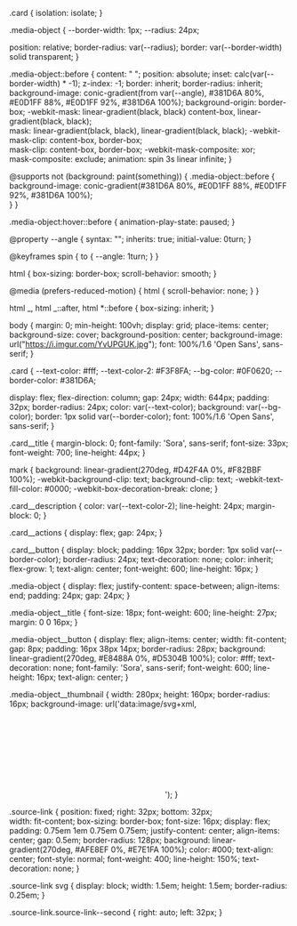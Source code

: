 .card {
isolation: isolate;
}

.media-object {
--border-width: 1px;
--radius: 24px;

position: relative;
border-radius: var(--radius);
border: var(--border-width) solid transparent;
}

.media-object::before {
content: " ";
position: absolute;
inset: calc(var(--border-width) \* -1);
z-index: -1;
border: inherit;
border-radius: inherit;
background-image: conic-gradient(from var(--angle), #381D6A 80%, #E0D1FF 88%, #E0D1FF 92%, #381D6A 100%);
background-origin: border-box;
-webkit-mask:
linear-gradient(black, black) content-box,
linear-gradient(black, black);  
 mask: linear-gradient(black, black),
linear-gradient(black, black);
-webkit-mask-clip: content-box, border-box;  
 mask-clip: content-box, border-box;
-webkit-mask-composite: xor;  
 mask-composite: exclude;
animation: spin 3s linear infinite;
}

@supports not (background: paint(something)) {
.media-object::before {
background-image: conic-gradient(#381D6A 80%, #E0D1FF 88%, #E0D1FF 92%, #381D6A 100%);  
 }
}

.media-object:hover::before {
animation-play-state: paused;
}

@property --angle {
syntax: "<angle>";
inherits: true;
initial-value: 0turn;
}

@keyframes spin {
to {
--angle: 1turn;
}
}

html {
box-sizing: border-box;
scroll-behavior: smooth;
}

@media (prefers-reduced-motion) {
html {
scroll-behavior: none;
}
}

html _,
html _::after,
html \*::before {
box-sizing: inherit;
}

body {
margin: 0;
min-height: 100vh;
display: grid;
place-items: center;
background-size: cover;
background-position: center;
background-image: url("https://i.imgur.com/YvUPGUK.jpg");
font: 100%/1.6 'Open Sans', sans-serif;
}

.card {
--text-color: #fff;
--text-color-2: #F3F8FA;
--bg-color: #0F0620;
--border-color: #381D6A;

display: flex;
flex-direction: column;
gap: 24px;
width: 644px;
padding: 32px;
border-radius: 24px;
color: var(--text-color);
background: var(--bg-color);
border: 1px solid var(--border-color);
font: 100%/1.6 'Open Sans', sans-serif;
}

.card\_\_title {
margin-block: 0;
font-family: 'Sora', sans-serif;
font-size: 33px;
font-weight: 700;
line-height: 44px;
}

mark {
background: linear-gradient(270deg, #D42F4A 0%, #F82BBF 100%);
-webkit-background-clip: text;
background-clip: text;
-webkit-text-fill-color: #0000;
-webkit-box-decoration-break: clone;
}

.card\_\_description {
color: var(--text-color-2);
line-height: 24px;
margin-block: 0;
}

.card\_\_actions {
display: flex;
gap: 24px;
}

.card\_\_button {
display: block;
padding: 16px 32px;
border: 1px solid var(--border-color);
border-radius: 24px;
text-decoration: none;
color: inherit;
flex-grow: 1;
text-align: center;
font-weight: 600;
line-height: 16px;
}

.media-object {
display: flex;
justify-content: space-between;
align-items: end;
padding: 24px;
gap: 24px;
}

.media-object\_\_title {
font-size: 18px;
font-weight: 600;
line-height: 27px;
margin: 0 0 16px;
}

.media-object\_\_button {
display: flex;
align-items: center;
width: fit-content;
gap: 8px;
padding: 16px 38px 14px;
border-radius: 28px;
background: linear-gradient(270deg, #E8488A 0%, #D5304B 100%);
color: #fff;
text-decoration: none;
font-family: 'Sora', sans-serif;
font-weight: 600;
line-height: 16px;
text-align: center;
}

.media-object\_\_thumbnail {
width: 280px;
height: 160px;
border-radius: 16px;
background-image: url('data:image/svg+xml,<svg xmlns="http://www.w3.org/2000/svg" width="280" height="160" fill="none"><g filter="url(%23a)"><g clip-path="url(%23b)"><rect width="280" height="160" fill="url(%23c)" rx="16"/><g filter="url(%23d)"><rect width="429.885" height="505" x="36" y="34" fill="%23fff" rx="12.762"/><rect width="260.025" height="43.869" x="51.935" y="49.935" fill="%23fff" rx="5.982"/><circle cx="69.446" cy="71.746" r="4.78" stroke="%239CA3AF" stroke-linecap="round" stroke-linejoin="round" stroke-width="1.196"/><path stroke="%239CA3AF" stroke-linecap="round" stroke-linejoin="round" stroke-width="1.196" d="m72.77 75.318 1.874 1.87"/><path fill="%236B7280" d="M91.51 74.597c0 .506-.127.938-.38 1.297-.25.354-.6.625-1.052.812-.452.186-.983.28-1.595.28-.323 0-.629-.016-.917-.047a6.23 6.23 0 0 1-.794-.134 3.375 3.375 0 0 1-.637-.216v-.953c.292.121.648.234 1.069.34.42.1.86.151 1.32.151.429 0 .79-.056 1.087-.17.296-.116.52-.282.672-.496.156-.218.233-.479.233-.783 0-.292-.064-.535-.192-.73-.129-.198-.343-.378-.643-.537a8.463 8.463 0 0 0-1.215-.52 6.535 6.535 0 0 1-.958-.42 2.985 2.985 0 0 1-.695-.527 1.982 1.982 0 0 1-.427-.677 2.572 2.572 0 0 1-.14-.882c0-.456.115-.846.345-1.169.233-.327.555-.576.964-.748.412-.175.885-.263 1.42-.263.455 0 .875.043 1.261.129.39.086.746.2 1.069.345l-.31.853a6.743 6.743 0 0 0-.981-.322 4.367 4.367 0 0 0-1.063-.128c-.366 0-.676.054-.93.163-.248.105-.44.255-.572.45a1.206 1.206 0 0 0-.198.695c0 .3.062.55.187.748.128.199.33.376.607.532.28.152.65.311 1.11.479.503.183.93.378 1.28.584.35.203.617.452.8.748.183.292.275.664.275 1.116Zm4.385-4.247c.545 0 1.012.12 1.402.362.39.241.687.58.894 1.016.206.433.31.939.31 1.52v.6h-4.423c.011.752.198 1.325.56 1.718.363.394.873.59 1.531.59.405 0 .764-.037 1.075-.11.312-.075.635-.184.97-.328v.853c-.323.144-.645.25-.964.316-.316.066-.69.099-1.122.099-.615 0-1.153-.125-1.612-.374a2.615 2.615 0 0 1-1.063-1.11c-.254-.487-.38-1.083-.38-1.787 0-.69.115-1.286.345-1.788.233-.507.56-.896.981-1.169.424-.272.923-.408 1.496-.408Zm-.012.794c-.518 0-.93.17-1.239.508-.307.34-.49.812-.549 1.42h3.389a2.738 2.738 0 0 0-.181-1.005 1.41 1.41 0 0 0-.52-.678c-.234-.163-.534-.245-.9-.245Zm6.979-.783c.763 0 1.33.171 1.7.514.37.343.555.89.555 1.642v4.352h-.707l-.187-.946h-.047c-.179.233-.366.43-.561.59-.194.156-.42.274-.677.356a3.218 3.218 0 0 1-.935.117c-.389 0-.736-.068-1.04-.205a1.623 1.623 0 0 1-.713-.619c-.171-.276-.257-.627-.257-1.051 0-.639.254-1.13.76-1.473.506-.342 1.277-.53 2.313-.56l1.104-.047v-.391c0-.553-.118-.941-.356-1.163-.238-.222-.572-.333-1.005-.333a3.12 3.12 0 0 0-.958.146 6.495 6.495 0 0 0-.864.345l-.298-.736c.288-.148.619-.275.993-.38a4.34 4.34 0 0 1 1.18-.158Zm1.297 3.353-.976.041c-.798.032-1.361.162-1.688.392-.327.23-.491.555-.491.975 0 .367.111.637.333.812.222.176.516.263.882.263.569 0 1.034-.157 1.396-.473.363-.315.544-.789.544-1.42v-.59Zm6.184-3.364c.129 0 .263.007.403.023.14.012.265.03.374.052l-.123.9a3.036 3.036 0 0 0-.712-.088 1.74 1.74 0 0 0-1.326.602c-.172.191-.306.423-.404.695a2.635 2.635 0 0 0-.146.9v3.435h-.975v-6.403h.806l.105 1.18h.041a3.12 3.12 0 0 1 .479-.648 2.15 2.15 0 0 1 .649-.473c.249-.117.525-.175.829-.175Zm4.87 6.636c-.576 0-1.085-.119-1.525-.356-.44-.238-.783-.6-1.028-1.087s-.368-1.1-.368-1.84c0-.775.129-1.408.386-1.899.261-.495.619-.86 1.075-1.098.455-.238.973-.356 1.554-.356.319 0 .627.033.923.099.299.062.545.142.736.24l-.292.811a5.039 5.039 0 0 0-.678-.21 2.986 2.986 0 0 0-.713-.093c-.444 0-.814.095-1.11.286-.292.19-.512.471-.66.841-.144.37-.216.826-.216 1.367 0 .518.07.96.21 1.326.144.366.357.647.637.842.284.19.639.286 1.063.286.339 0 .645-.035.917-.105.273-.074.52-.16.742-.258v.865c-.214.11-.453.193-.718.251a4.338 4.338 0 0 1-.935.088Zm4.461-9.207v2.717c0 .155-.004.313-.012.473a4.15 4.15 0 0 1-.041.432h.065c.132-.226.3-.415.502-.567a2.2 2.2 0 0 1 .701-.35c.261-.082.538-.123.83-.123.514 0 .942.082 1.285.245.347.164.606.417.777.76.175.343.263.787.263 1.332v4.171h-.958v-4.107c0-.533-.123-.933-.368-1.197-.242-.265-.614-.398-1.116-.398-.475 0-.855.092-1.139.275-.281.18-.483.444-.608.795-.121.35-.181.778-.181 1.285v3.347h-.97v-9.09h.97Z"/><rect width="260.025" height="43.869" x="51.935" y="49.935" stroke="%23E5E7EB" stroke-width=".798" rx="5.982"/><path fill="%23fff" d="M51.536 105.855h319.05v30.795H51.536z"/><rect width="19.143" height="19.143" x="57.362" y="111.682" fill="url(%23e)" rx="3.191"/><rect width="34.02" height="12.762" x="84.273" y="114.872" fill="url(%23f)" rx="3.191"/><rect width="72.584" height="30.795" x="51.536" y="105.855" stroke="%23E5E7EB" stroke-width=".798" rx="6.381"/><rect width="19.143" height="19.143" x="139.518" y="111.682" fill="url(%23g)" rx="3.191"/><rect width="34.02" height="12.762" x="166.429" y="114.872" fill="url(%23h)" rx="3.191"/><rect width="72.584" height="30.795" x="133.691" y="105.855" stroke="%23E5E7EB" stroke-width=".798" rx="6.381"/><rect width="19.143" height="19.143" x="221.673" y="111.682" fill="url(%23i)" rx="3.191"/><rect width="34.02" height="12.762" x="248.584" y="114.872" fill="url(%23j)" rx="3.191"/><rect width="72.584" height="30.795" x="215.847" y="105.855" stroke="%23E5E7EB" stroke-width=".798" rx="6.381"/><path fill="%23fff" d="M51.536 148.303h398.812v231.103H51.536z"/><rect width="127.62" height="19.143" x="51.536" y="148.303" fill="url(%23k)" rx="6.381"/><rect width="437.885" height="513" x="32" y="30" stroke="%23fff" stroke-opacity=".25" stroke-width="8" rx="16.762"/></g><g filter="url(%23l)"><rect width="429.885" height="505" x="36" y="34" fill="%23fff" rx="12.762"/><rect width="260.025" height="43.869" x="51.935" y="49.935" fill="%23fff" rx="5.982"/><circle cx="69.446" cy="71.746" r="4.78" stroke="%239CA3AF" stroke-linecap="round" stroke-linejoin="round" stroke-width="1.196"/><path stroke="%239CA3AF" stroke-linecap="round" stroke-linejoin="round" stroke-width="1.196" d="m72.77 75.318 1.874 1.87"/><path fill="%236B7280" d="M91.51 74.597c0 .506-.127.938-.38 1.297-.25.354-.6.625-1.052.812-.452.186-.983.28-1.595.28-.323 0-.629-.016-.917-.047a6.23 6.23 0 0 1-.794-.134 3.375 3.375 0 0 1-.637-.216v-.953c.292.121.648.234 1.069.34.42.1.86.151 1.32.151.429 0 .79-.056 1.087-.17.296-.116.52-.282.672-.496.156-.218.233-.479.233-.783 0-.292-.064-.535-.192-.73-.129-.198-.343-.378-.643-.537a8.463 8.463 0 0 0-1.215-.52 6.535 6.535 0 0 1-.958-.42 2.985 2.985 0 0 1-.695-.527 1.982 1.982 0 0 1-.427-.677 2.572 2.572 0 0 1-.14-.882c0-.456.115-.846.345-1.169.233-.327.555-.576.964-.748.412-.175.885-.263 1.42-.263.455 0 .875.043 1.261.129.39.086.746.2 1.069.345l-.31.853a6.743 6.743 0 0 0-.981-.322 4.367 4.367 0 0 0-1.063-.128c-.366 0-.676.054-.93.163-.248.105-.44.255-.572.45a1.206 1.206 0 0 0-.198.695c0 .3.062.55.187.748.128.199.33.376.607.532.28.152.65.311 1.11.479.503.183.93.378 1.28.584.35.203.617.452.8.748.183.292.275.664.275 1.116Zm4.385-4.247c.545 0 1.012.12 1.402.362.39.241.687.58.894 1.016.206.433.31.939.31 1.52v.6h-4.423c.011.752.198 1.325.56 1.718.363.394.873.59 1.531.59.405 0 .764-.037 1.075-.11.312-.075.635-.184.97-.328v.853c-.323.144-.645.25-.964.316-.316.066-.69.099-1.122.099-.615 0-1.153-.125-1.612-.374a2.615 2.615 0 0 1-1.063-1.11c-.254-.487-.38-1.083-.38-1.787 0-.69.115-1.286.345-1.788.233-.507.56-.896.981-1.169.424-.272.923-.408 1.496-.408Zm-.012.794c-.518 0-.93.17-1.239.508-.307.34-.49.812-.549 1.42h3.389a2.738 2.738 0 0 0-.181-1.005 1.41 1.41 0 0 0-.52-.678c-.234-.163-.534-.245-.9-.245Zm6.979-.783c.763 0 1.33.171 1.7.514.37.343.555.89.555 1.642v4.352h-.707l-.187-.946h-.047c-.179.233-.366.43-.561.59-.194.156-.42.274-.677.356a3.218 3.218 0 0 1-.935.117c-.389 0-.736-.068-1.04-.205a1.623 1.623 0 0 1-.713-.619c-.171-.276-.257-.627-.257-1.051 0-.639.254-1.13.76-1.473.506-.342 1.277-.53 2.313-.56l1.104-.047v-.391c0-.553-.118-.941-.356-1.163-.238-.222-.572-.333-1.005-.333a3.12 3.12 0 0 0-.958.146 6.495 6.495 0 0 0-.864.345l-.298-.736c.288-.148.619-.275.993-.38a4.34 4.34 0 0 1 1.18-.158Zm1.297 3.353-.976.041c-.798.032-1.361.162-1.688.392-.327.23-.491.555-.491.975 0 .367.111.637.333.812.222.176.516.263.882.263.569 0 1.034-.157 1.396-.473.363-.315.544-.789.544-1.42v-.59Zm6.184-3.364c.129 0 .263.007.403.023.14.012.265.03.374.052l-.123.9a3.036 3.036 0 0 0-.712-.088 1.74 1.74 0 0 0-1.326.602c-.172.191-.306.423-.404.695a2.635 2.635 0 0 0-.146.9v3.435h-.975v-6.403h.806l.105 1.18h.041a3.12 3.12 0 0 1 .479-.648 2.15 2.15 0 0 1 .649-.473c.249-.117.525-.175.829-.175Zm4.87 6.636c-.576 0-1.085-.119-1.525-.356-.44-.238-.783-.6-1.028-1.087s-.368-1.1-.368-1.84c0-.775.129-1.408.386-1.899.261-.495.619-.86 1.075-1.098.455-.238.973-.356 1.554-.356.319 0 .627.033.923.099.299.062.545.142.736.24l-.292.811a5.039 5.039 0 0 0-.678-.21 2.986 2.986 0 0 0-.713-.093c-.444 0-.814.095-1.11.286-.292.19-.512.471-.66.841-.144.37-.216.826-.216 1.367 0 .518.07.96.21 1.326.144.366.357.647.637.842.284.19.639.286 1.063.286.339 0 .645-.035.917-.105.273-.074.52-.16.742-.258v.865c-.214.11-.453.193-.718.251a4.338 4.338 0 0 1-.935.088Zm4.461-9.207v2.717c0 .155-.004.313-.012.473a4.15 4.15 0 0 1-.041.432h.065c.132-.226.3-.415.502-.567a2.2 2.2 0 0 1 .701-.35c.261-.082.538-.123.83-.123.514 0 .942.082 1.285.245.347.164.606.417.777.76.175.343.263.787.263 1.332v4.171h-.958v-4.107c0-.533-.123-.933-.368-1.197-.242-.265-.614-.398-1.116-.398-.475 0-.855.092-1.139.275-.281.18-.483.444-.608.795-.121.35-.181.778-.181 1.285v3.347h-.97v-9.09h.97Z"/><rect width="260.025" height="43.869" x="51.935" y="49.935" stroke="%23E5E7EB" stroke-width=".798" rx="5.982"/><path fill="%23fff" d="M51.536 105.855h319.05v30.795H51.536z"/><rect width="19.143" height="19.143" x="57.362" y="111.682" fill="url(%23m)" rx="3.191"/><rect width="34.02" height="12.762" x="84.273" y="114.872" fill="url(%23n)" rx="3.191"/><rect width="72.584" height="30.795" x="51.536" y="105.855" stroke="%23E5E7EB" stroke-width=".798" rx="6.381"/><rect width="19.143" height="19.143" x="139.518" y="111.682" fill="url(%23o)" rx="3.191"/><rect width="34.02" height="12.762" x="166.429" y="114.872" fill="url(%23p)" rx="3.191"/><rect width="72.584" height="30.795" x="133.691" y="105.855" stroke="%23E5E7EB" stroke-width=".798" rx="6.381"/><rect width="19.143" height="19.143" x="221.673" y="111.682" fill="url(%23q)" rx="3.191"/><rect width="34.02" height="12.762" x="248.584" y="114.872" fill="url(%23r)" rx="3.191"/><rect width="72.584" height="30.795" x="215.847" y="105.855" stroke="%23E5E7EB" stroke-width=".798" rx="6.381"/><path fill="%23fff" d="M51.536 148.303h398.812v231.103H51.536z"/><rect width="127.62" height="19.143" x="51.536" y="148.303" fill="url(%23s)" rx="6.381"/><rect width="428.885" height="504" x="36.5" y="34.5" stroke="%23EDEEEF" rx="12.262"/></g></g></g><defs><linearGradient id="c" x1="427.5" x2="0" y1="80" y2="80" gradientUnits="userSpaceOnUse"><stop stop-color="%23F42CB2"/><stop offset="1" stop-color="%232D047A"/></linearGradient><linearGradient id="e" x1="72.916" x2="42.108" y1="121.253" y2="121.253" gradientUnits="userSpaceOnUse"><stop stop-color="%23F9FAFB"/><stop offset="1" stop-color="%23E5E7EB"/></linearGradient><linearGradient id="f" x1="111.915" x2="57.163" y1="121.253" y2="121.253" gradientUnits="userSpaceOnUse"><stop stop-color="%23F9FAFB"/><stop offset="1" stop-color="%23E5E7EB"/></linearGradient><linearGradient id="g" x1="155.071" x2="124.263" y1="121.253" y2="121.253" gradientUnits="userSpaceOnUse"><stop stop-color="%23F9FAFB"/><stop offset="1" stop-color="%23E5E7EB"/></linearGradient><linearGradient id="h" x1="194.07" x2="139.319" y1="121.253" y2="121.253" gradientUnits="userSpaceOnUse"><stop stop-color="%23F9FAFB"/><stop offset="1" stop-color="%23E5E7EB"/></linearGradient><linearGradient id="i" x1="237.227" x2="206.418" y1="121.253" y2="121.253" gradientUnits="userSpaceOnUse"><stop stop-color="%23F9FAFB"/><stop offset="1" stop-color="%23E5E7EB"/></linearGradient><linearGradient id="j" x1="276.226" x2="221.474" y1="121.253" y2="121.253" gradientUnits="userSpaceOnUse"><stop stop-color="%23F9FAFB"/><stop offset="1" stop-color="%23E5E7EB"/></linearGradient><linearGradient id="k" x1="155.227" x2="-50.161" y1="157.874" y2="157.874" gradientUnits="userSpaceOnUse"><stop stop-color="%23F9FAFB"/><stop offset="1" stop-color="%23E5E7EB"/></linearGradient><linearGradient id="m" x1="72.916" x2="42.108" y1="121.253" y2="121.253" gradientUnits="userSpaceOnUse"><stop stop-color="%23F9FAFB"/><stop offset="1" stop-color="%23E5E7EB"/></linearGradient><linearGradient id="n" x1="111.915" x2="57.163" y1="121.253" y2="121.253" gradientUnits="userSpaceOnUse"><stop stop-color="%23F9FAFB"/><stop offset="1" stop-color="%23E5E7EB"/></linearGradient><linearGradient id="o" x1="155.071" x2="124.263" y1="121.253" y2="121.253" gradientUnits="userSpaceOnUse"><stop stop-color="%23F9FAFB"/><stop offset="1" stop-color="%23E5E7EB"/></linearGradient><linearGradient id="p" x1="194.07" x2="139.319" y1="121.253" y2="121.253" gradientUnits="userSpaceOnUse"><stop stop-color="%23F9FAFB"/><stop offset="1" stop-color="%23E5E7EB"/></linearGradient><linearGradient id="q" x1="237.227" x2="206.418" y1="121.253" y2="121.253" gradientUnits="userSpaceOnUse"><stop stop-color="%23F9FAFB"/><stop offset="1" stop-color="%23E5E7EB"/></linearGradient><linearGradient id="r" x1="276.226" x2="221.474" y1="121.253" y2="121.253" gradientUnits="userSpaceOnUse"><stop stop-color="%23F9FAFB"/><stop offset="1" stop-color="%23E5E7EB"/></linearGradient><linearGradient id="s" x1="155.227" x2="-50.161" y1="157.874" y2="157.874" gradientUnits="userSpaceOnUse"><stop stop-color="%23F9FAFB"/><stop offset="1" stop-color="%23E5E7EB"/></linearGradient><filter id="a" width="280" height="160" x="0" y="0" color-interpolation-filters="sRGB" filterUnits="userSpaceOnUse"><feFlood flood-opacity="0" result="BackgroundImageFix"/><feBlend in="SourceGraphic" in2="BackgroundImageFix" result="shape"/><feColorMatrix in="SourceAlpha" result="hardAlpha" values="0 0 0 0 0 0 0 0 0 0 0 0 0 0 0 0 0 0 127 0"/><feOffset/><feGaussianBlur stdDeviation="6"/><feComposite in2="hardAlpha" k2="-1" k3="1" operator="arithmetic"/><feColorMatrix values="0 0 0 0 0.54902 0 0 0 0 0.572549 0 0 0 0 0.6 0 0 0 0.12 0"/><feBlend in2="shape" result="effect1_innerShadow_1776_178"/></filter><filter id="d" width="706.885" height="923" x="-187" y="4" color-interpolation-filters="sRGB" filterUnits="userSpaceOnUse"><feFlood flood-opacity="0" result="BackgroundImageFix"/><feColorMatrix in="SourceAlpha" result="hardAlpha" values="0 0 0 0 0 0 0 0 0 0 0 0 0 0 0 0 0 0 127 0"/><feOffset dx="-6" dy="17"/><feGaussianBlur stdDeviation="19.5"/><feColorMatrix values="0 0 0 0 0 0 0 0 0 0 0 0 0 0 0 0 0 0 0.1 0"/><feBlend in2="BackgroundImageFix" result="effect1_dropShadow_1776_178"/><feColorMatrix in="SourceAlpha" result="hardAlpha" values="0 0 0 0 0 0 0 0 0 0 0 0 0 0 0 0 0 0 127 0"/><feOffset dx="-25" dy="67"/><feGaussianBlur stdDeviation="35.5"/><feColorMatrix values="0 0 0 0 0 0 0 0 0 0 0 0 0 0 0 0 0 0 0.09 0"/><feBlend in2="effect1_dropShadow_1776_178" result="effect2_dropShadow_1776_178"/><feColorMatrix in="SourceAlpha" result="hardAlpha" values="0 0 0 0 0 0 0 0 0 0 0 0 0 0 0 0 0 0 127 0"/><feOffset dx="-57" dy="150"/><feGaussianBlur stdDeviation="48"/><feColorMatrix values="0 0 0 0 0 0 0 0 0 0 0 0 0 0 0 0 0 0 0.05 0"/><feBlend in2="effect2_dropShadow_1776_178" result="effect3_dropShadow_1776_178"/><feColorMatrix in="SourceAlpha" result="hardAlpha" values="0 0 0 0 0 0 0 0 0 0 0 0 0 0 0 0 0 0 127 0"/><feOffset dx="-101" dy="266"/><feGaussianBlur stdDeviation="57"/><feColorMatrix values="0 0 0 0 0 0 0 0 0 0 0 0 0 0 0 0 0 0 0.01 0"/><feBlend in2="effect3_dropShadow_1776_178" result="effect4_dropShadow_1776_178"/><feBlend in="SourceGraphic" in2="effect4_dropShadow_1776_178" result="shape"/></filter><filter id="l" width="690.885" height="907" x="-179" y="12" color-interpolation-filters="sRGB" filterUnits="userSpaceOnUse"><feFlood flood-opacity="0" result="BackgroundImageFix"/><feColorMatrix in="SourceAlpha" result="hardAlpha" values="0 0 0 0 0 0 0 0 0 0 0 0 0 0 0 0 0 0 127 0"/><feOffset dx="-6" dy="17"/><feGaussianBlur stdDeviation="19.5"/><feColorMatrix values="0 0 0 0 0 0 0 0 0 0 0 0 0 0 0 0 0 0 0.1 0"/><feBlend in2="BackgroundImageFix" result="effect1_dropShadow_1776_178"/><feColorMatrix in="SourceAlpha" result="hardAlpha" values="0 0 0 0 0 0 0 0 0 0 0 0 0 0 0 0 0 0 127 0"/><feOffset dx="-25" dy="67"/><feGaussianBlur stdDeviation="35.5"/><feColorMatrix values="0 0 0 0 0 0 0 0 0 0 0 0 0 0 0 0 0 0 0.09 0"/><feBlend in2="effect1_dropShadow_1776_178" result="effect2_dropShadow_1776_178"/><feColorMatrix in="SourceAlpha" result="hardAlpha" values="0 0 0 0 0 0 0 0 0 0 0 0 0 0 0 0 0 0 127 0"/><feOffset dx="-57" dy="150"/><feGaussianBlur stdDeviation="48"/><feColorMatrix values="0 0 0 0 0 0 0 0 0 0 0 0 0 0 0 0 0 0 0.05 0"/><feBlend in2="effect2_dropShadow_1776_178" result="effect3_dropShadow_1776_178"/><feColorMatrix in="SourceAlpha" result="hardAlpha" values="0 0 0 0 0 0 0 0 0 0 0 0 0 0 0 0 0 0 127 0"/><feOffset dx="-101" dy="266"/><feGaussianBlur stdDeviation="57"/><feColorMatrix values="0 0 0 0 0 0 0 0 0 0 0 0 0 0 0 0 0 0 0.01 0"/><feBlend in2="effect3_dropShadow_1776_178" result="effect4_dropShadow_1776_178"/><feBlend in="SourceGraphic" in2="effect4_dropShadow_1776_178" result="shape"/></filter><clipPath id="b"><rect width="280" height="160" fill="%23fff" rx="16"/></clipPath></defs></svg>');
}

.source-link {
position: fixed;
right: 32px;
bottom: 32px;  
 width: fit-content;
box-sizing: border-box;
font-size: 16px;
display: flex;
padding: 0.75em 1em 0.75em 0.75em;
justify-content: center;
align-items: center;
gap: 0.5em;
border-radius: 128px;
background: linear-gradient(270deg, #AFE8EF 0%, #E7E1FA 100%);
color: #000;
text-align: center;
font-style: normal;
font-weight: 400;
line-height: 150%;
text-decoration: none;
}

.source-link svg {
display: block;
width: 1.5em;
height: 1.5em;
border-radius: 0.25em;
}

.source-link.source-link--second {
right: auto;
left: 32px;
}
